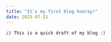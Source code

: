 ```yaml
---
title: "It's my first blog hooray!"
date: 2023-07-31
---
```


```
// This is a quick draft of my blog :)
```
